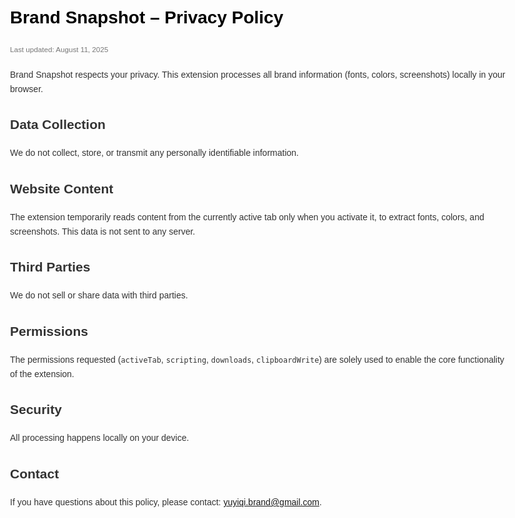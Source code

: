 
<html lang="en">
<head>
  <meta charset="UTF-8">
  <meta name="viewport" content="width=device-width, initial-scale=1.0">
  <title>Brand Snapshot – Privacy Policy</title>
  <style>
    body {
      font-family: Arial, sans-serif;
      max-width: 800px;
      margin: 40px auto;
      padding: 0 20px;
      line-height: 1.6;
      color: #333;
    }
    h1 {
      color: #000;
    }
    small {
      display: block;
      margin-bottom: 20px;
      color: #777;
    }
  </style>
</head>
<body>
  <h1>Brand Snapshot – Privacy Policy</h1>
  <small>Last updated: August 11, 2025</small>

  <p>Brand Snapshot respects your privacy. This extension processes all brand information (fonts, colors, screenshots) locally in your browser.</p>

  <h2>Data Collection</h2>
  <p>We do not collect, store, or transmit any personally identifiable information.</p>

  <h2>Website Content</h2>
  <p>The extension temporarily reads content from the currently active tab only when you activate it, to extract fonts, colors, and screenshots. This data is not sent to any server.</p>

  <h2>Third Parties</h2>
  <p>We do not sell or share data with third parties.</p>

  <h2>Permissions</h2>
  <p>The permissions requested (<code>activeTab</code>, <code>scripting</code>, <code>downloads</code>, <code>clipboardWrite</code>) are solely used to enable the core functionality of the extension.</p>

  <h2>Security</h2>
  <p>All processing happens locally on your device.</p>

  <h2>Contact</h2>
  <p>If you have questions about this policy, please contact: <a href="mailto:yuyiqi.brand@gmail.com">yuyiqi.brand@gmail.com</a>.</p>
</body>
</html>
